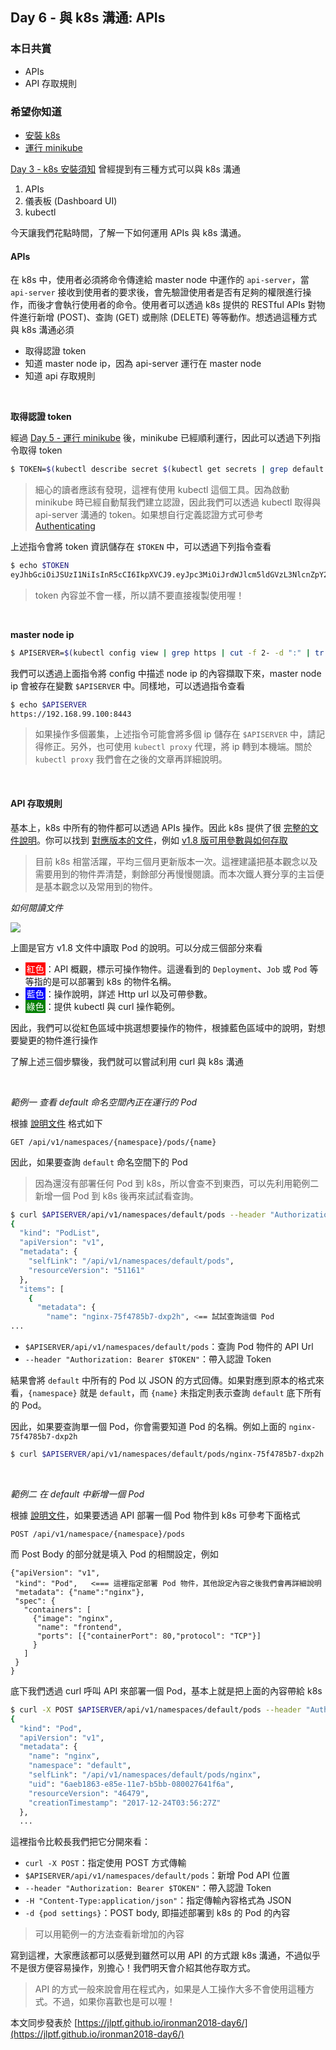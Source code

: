 ## Day 6 - 與 k8s 溝通: APIs

### 本日共賞

* APIs
* API 存取規則

### 希望你知道
* [安裝 k8s](https://ithelp.ithome.com.tw/articles/10192748)
* [運行 minikube](https://ithelp.ithome.com.tw/articles/10193237)

[Day 3 - k8s 安裝須知](https://ithelp.ithome.com.tw/articles/10192448) 曾經提到有三種方式可以與 k8s 溝通

1. APIs
2. 儀表板 (Dashboard UI)
3. kubectl

今天讓我們花點時間，了解一下如何運用 APIs 與 k8s 溝通。

#### APIs

在 k8s 中，使用者必須將命令傳達給 master node 中運作的 `api-server`，當 `api-server` 接收到使用者的要求後，會先驗證使用者是否有足夠的權限進行操作，而後才會執行使用者的命令。使用者可以透過 k8s 提供的 RESTful APIs 對物件進行新增 (POST)、查詢 (GET) 或刪除 (DELETE) 等等動作。想透過這種方式與 k8s 溝通必須

* 取得認證 token
* 知道 master node ip，因為 api-server 運行在 master node
* 知道 api 存取規則

<br/>

**取得認證 token**

經過 [Day 5 - 運行 minikube](https://ithelp.ithome.com.tw/articles/10193237) 後，minikube 已經順利運行，因此可以透過下列指令取得 token

```bash
$ TOKEN=$(kubectl describe secret $(kubectl get secrets | grep default | cut -f1 -d ' ') | grep -E '^token' | cut -f2 -d':' | tr -d ' ')
``` 

>細心的讀者應該有發現，這裡有使用 kubectl 這個工具。因為啟動 minikube 時已經自動幫我們建立認證，因此我們可以透過 kubectl 取得與 api-server 溝通的 token。如果想自行定義認證方式可參考 [Authenticating](https://kubernetes.io/docs/admin/authentication/)

上述指令會將 token 資訊儲存在 `$TOKEN` 中，可以透過下列指令查看

```bash
$ echo $TOKEN
eyJhbGciOiJSUzI1NiIsInR5cCI6IkpXVCJ9.eyJpc3MiOiJrdWJlcm5ldGVzL3NlcnZpY2VhY2NvdW50Iiwia3ViZXJuZXRlcy5pby9zZXJ2aWNlYWNjb3VudC9uYW1lc3BhY2UiOiJkZWZhdWx0Iiwia3ViZXJuZXRlcy5pby9zZXJ2aWNlYWNjb3VudC9zZWNyZXQubmFtZSI6ImRlZmF1bHQtdG9rZW4tbGQ5anQiLCJrdWJlcm5ldGVzLmlvL3NlcnZpY2VhY2NvdW50L3NlcnZpY2UtYWNjb3VudC5uYW1lIjoiZGVmYXVsdCIsImt1YmVybmV0ZXMuaW8vc2VydmljZWFjY291bnQvc2VydmljZS1hY2NvdW50LnVpZCI6IjA0ZDc5MzAxLWQwMWMtMTFlNy1hZThkLTA4MDAyNzlhODM3OSIsInN1YiI6InN5c3RlbTpzZXJ2aWNlYWNjb3VudDpkZWZhdWx0OmRlZmF1bHQifQ.qF6kSTdzdBuus4y601u29bbLpWlbw-EooDqRwVFc2k9mZLxN05GagyBYIjORp4QRp9PbK-z_4Si3Nwc4Zii94Wv2XGfmZfm4v8eaZJnD_aX6r6r1dE5f8c8GMMzRQ5F17m0kxA6u62AZ8tCQX62uZLDWYwPT6R0f0IfEh1XZsBGvRsRAlGUcftLL-DIHFzYTazEZm35QnWVP36FaKvyP_Awhlq9OqZRrKTUCux5Mh5Wv_X5vMsf-WwS1E1OFTekg-w5AFKcsLeY5qYq-GkkDg_OlUiqI3H8WZRC2DJzgezQhtiVV5vol_oLTl-__ms-0UaJOB5Fked3Gi1KmZA8FXw
```

> token 內容並不會一樣，所以請不要直接複製使用喔！

<br/>

**master node ip**

```bash
$ APISERVER=$(kubectl config view | grep https | cut -f 2- -d ":" | tr -d " ")
```

我們可以透過上面指令將 config 中描述 node ip 的內容擷取下來，master node ip 會被存在變數 `$APISERVER` 中。同樣地，可以透過指令查看

```bash
$ echo $APISERVER
https://192.168.99.100:8443
```

> 如果操作多個叢集，上述指令可能會將多個 ip 儲存在 `$APISERVER` 中，請記得修正。另外，也可使用 `kubectl proxy` 代理，將 ip 轉到本機端。關於 `kubectl proxy` 我們會在之後的文章再詳細說明。

<br/>

#### API 存取規則

基本上，k8s 中所有的物件都可以透過 APIs 操作。因此 k8s 提供了很 [完整的文件說明](https://kubernetes.io/docs/concepts/overview/kubernetes-api/)。你可以找到 [對應版本的文件](https://kubernetes.io/docs/reference/)，例如 [v1.8 版可用參數與如何存取](https://kubernetes.io/docs/api-reference/v1.8/)

> 目前 k8s 相當活躍，平均三個月更新版本一次。這裡建議把基本觀念以及需要用到的物件弄清楚，剩餘部分再慢慢閱讀。而本次鐵人賽分享的主旨便是基本觀念以及常用到的物件。

*如何閱讀文件*

![](https://ithelp.ithome.com.tw/upload/images/20171224/20107062vqXEHB2NKU.png)

上圖是官方 v1.8 文件中讀取 Pod 的說明。可以分成三個部分來看

* <span style="color:#ffffff;background:red; padding: 2px">紅色</span>：API 概觀，標示可操作物件。這邊看到的 `Deployment`、`Job` 或 `Pod` 等等指的是可以部署到 k8s 的物件名稱。
* <span style="color:#ffffff;background:blue; padding: 2px">藍色</span>：操作說明，詳述 Http url 以及可帶參數。
* <span style="color:#ffffff;background:green; padding: 2px">綠色</span>：提供 kubectl 與 curl 操作範例。

因此，我們可以從紅色區域中挑選想要操作的物件，根據藍色區域中的說明，對想要變更的物件進行操作

了解上述三個步驟後，我們就可以嘗試利用 curl 與 k8s 溝通

<br/>

*範例一 查看 default 命名空間內正在運行的 Pod*

根據 [說明文件](https://v1-8.docs.kubernetes.io/docs/api-reference/v1.8/#-strong-read-operations-strong--60) 格式如下

```
GET /api/v1/namespaces/{namespace}/pods/{name}
```

因此，如果要查詢 `default` 命名空間下的 Pod

> 因為還沒有部署任何 Pod 到 k8s，所以會查不到東西，可以先利用範例二新增一個 Pod 到 k8s 後再來試試看查詢。

```bash
$ curl $APISERVER/api/v1/namespaces/default/pods --header "Authorization: Bearer $TOKEN" --insecure
{
  "kind": "PodList",
  "apiVersion": "v1",
  "metadata": {
    "selfLink": "/api/v1/namespaces/default/pods",
    "resourceVersion": "51161"
  },
  "items": [
    {
      "metadata": {
        "name": "nginx-75f4785b7-dxp2h", <== 試試查詢這個 Pod
...
```

* `$APISERVER/api/v1/namespaces/default/pods`：查詢 Pod 物件的 API Url
* `--header "Authorization: Bearer $TOKEN"`：帶入認證 Token

結果會將 `default` 中所有的 Pod 以 JSON 的方式回傳。如果對應到原本的格式來看，`{namespace}` 就是 `default`，而 `{name}` 未指定則表示查詢 `default` 底下所有的 Pod。

因此，如果要查詢單一個 Pod，你會需要知道 Pod 的名稱。例如上面的 `nginx-75f4785b7-dxp2h` 

```bash
$ curl $APISERVER/api/v1/namespaces/default/pods/nginx-75f4785b7-dxp2h --header "Authorization: Bearer $TOKEN" --insecure
```

<br/>

*範例二 在 default 中新增一個 Pod*

根據 [說明文件](https://v1-8.docs.kubernetes.io/docs/api-reference/v1.8/#-strong-write-operations-strong--54)，如果要透過 API 部署一個 Pod 物件到 k8s 可參考下面格式

```
POST /api/v1/namespace/{namespace}/pods
```

而 Post Body 的部分就是填入 Pod 的相關設定，例如

```vim
{"apiVersion": "v1",
 "kind": "Pod",   <=== 這裡指定部署 Pod 物件，其他設定內容之後我們會再詳細說明
 "metadata": {"name":"nginx"},
 "spec": {
   "containers": [
     {"image": "nginx",
      "name": "frontend",
      "ports": [{"containerPort": 80,"protocol": "TCP"}]
     }
   ]
 }
}
```

底下我們透過 curl 呼叫 API 來部署一個 Pod，基本上就是把上面的內容帶給 k8s

```bash
$ curl -X POST $APISERVER/api/v1/namespaces/default/pods --header "Authorization: Bearer $TOKEN" --insecure -H "Content-Type:application/json" -d '{"apiVersion": "v1","kind": "Pod","metadata": {"name":"nginx"},"spec": {"containers": [{"image": "nginx","name": "frontend","ports": [{"containerPort": 80,"protocol": "TCP"}]}]}}'
{
  "kind": "Pod",
  "apiVersion": "v1",
  "metadata": {
    "name": "nginx",
    "namespace": "default",
    "selfLink": "/api/v1/namespaces/default/pods/nginx",
    "uid": "6aeb1863-e85e-11e7-b5bb-080027641f6a",
    "resourceVersion": "46479",
    "creationTimestamp": "2017-12-24T03:56:27Z"
  },
  ...
```

這裡指令比較長我們把它分開來看：

* `curl -X POST`：指定使用 POST 方式傳輸
* `$APISERVER/api/v1/namespaces/default/pods`：新增 Pod API 位置
* `--header "Authorization: Bearer $TOKEN"`：帶入認證 Token
* `-H "Content-Type:application/json"`：指定傳輸內容格式為 JSON
* `-d {pod settings}`：POST body, 即描述部署到 k8s 的 Pod 的內容

> 可以用範例一的方法查看新增加的內容

寫到這裡，大家應該都可以感覺到雖然可以用 API 的方式跟 k8s 溝通，不過似乎不是很方便容易操作，別擔心！我們明天會介紹其他存取方式。

> API 的方式一般來說會用在程式內，如果是人工操作大多不會使用這種方式。不過，如果你喜歡也是可以喔！


本文同步發表於 [https://jlptf.github.io/ironman2018-day6/](https://jlptf.github.io/ironman2018-day6/)